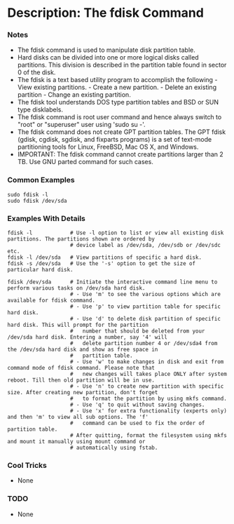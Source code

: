 # Description: The fdisk Command

### Notes
* The fdisk command is used to manipulate disk partition table.
* Hard disks can be divided into one or more logical disks called partitions. This division is described in the
  partition table found in sector 0 of the disk.
* The fdisk is a text based utility program to accomplish the following
       - View existing partitions.
       - Create a new partition.
       - Delete an existing partition
       - Change an existing partition.
* The fdisk tool understands DOS type partition tables and BSD or SUN type disklabels.
* The fdisk command is root user command and hence always switch to "root" or "superuser" user using 'sudo su -'.
* The fdisk command does not create GPT partition tables. The GPT fdisk (gdisk, cgdisk, sgdisk, and fixparts
    programs) is a set of text-mode partitioning tools for Linux, FreeBSD, Mac OS X, and Windows.
* IMPORTANT: The fdisk command cannot create partitions larger than 2 TB. Use GNU parted command for such cases.

### Common Examples
```shell
sudo fdisk -l
sudo fdisk /dev/sda
```

### Examples With Details
```shell
fdisk -l            # Use -l option to list or view all existing disk partitions. The partitions shown are ordered by
                    # device label as /dev/sda, /dev/sdb or /dev/sdc etc.
fdisk -l /dev/sda   # View partitions of specific a hard disk.
fdisk -s /dev/sda   # Use the '-s' option to get the size of particular hard disk.

fdisk /dev/sda      # Initiate the interactive command line menu to perform various tasks on /dev/sda hard disk.
                    # - Use 'm' to see the various options which are available for fdisk command.
                    # - Use 'p' to view partition table for specific hard disk.
                    # - Use 'd' to delete disk partition of specific hard disk. This will prompt for the partition
                    #   number that should be deleted from your /dev/sda hard disk. Entering a number, say '4' will
                    #   delete partition number 4 or /dev/sda4 from the /dev/sda hard disk and show as free space in
                    #   partition table.
                    # - Use 'w' to make changes in disk and exit from command mode of fdisk command. Please note that
                    #   new changes will takes place ONLY after system reboot. Till then old partition will be in use.
                    # - Use 'n' to create new partition with specific size. After creating new partition, don't forget
                    #   to format the partition by using mkfs command.
                    # - Use 'q' to quit without saving changes.
                    # - Use 'x' for extra functionality (experts only) and then 'm' to view all sub options. The 'f'
                    #   command can be used to fix the order of partition table.
                    # After quitting, format the filesystem using mkfs and mount it manually using mount command or
                    # automatically using fstab.
```

### Cool Tricks
* None

### TODO
* None
